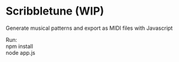 Scribbletune (WIP)
==================

Generate musical patterns and export as MIDI files with Javascript

Run:  
npm install  
node app.js
